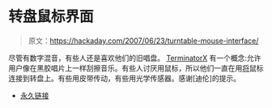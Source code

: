 # 转盘鼠标界面

> 原文：<https://hackaday.com/2007/06/23/turntable-mouse-interface/>

尽管有数字混音，有些人还是喜欢他们的旧唱盘。 [TerminatorX](http://terminatorx.org/) 有一个概念:允许用户像在黑胶唱片上一样刮擦音乐。有些人讨厌用鼠标，所以他们一直在用[将](http://terminatorx.org/turntable.html)鼠标连接到转盘上。有些用皮带传动，有些用光学传感器。感谢[迪伦]的提示。

*   [永久链接](http://terminatorx.org/turntable.html)